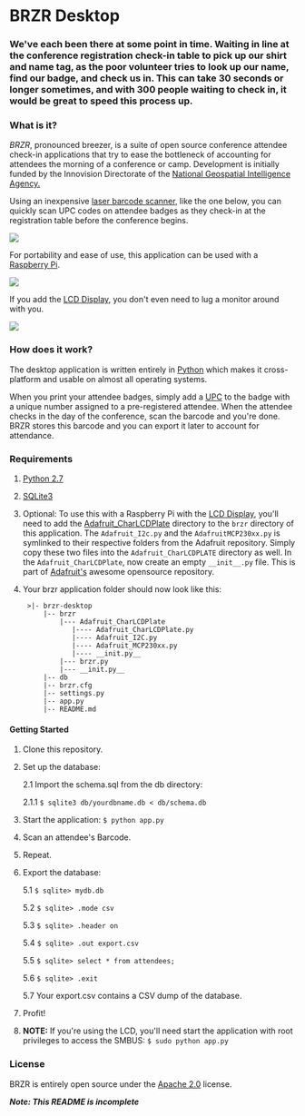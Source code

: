 # BRZR Desktop

### We've each been there at some point in time. Waiting in line at the conference registration check-in table to pick up our shirt and name tag, as the poor volunteer tries to look up our name, find our badge, and check us in. This can take 30 seconds or longer sometimes, and with 300 people waiting to check in, it would be great to speed this process up.

### What is it?

_BRZR_, pronounced breezer, is a suite of open source conference attendee check-in applications that try to ease the bottleneck of accounting for attendees the morning of a conference or camp. Development is initially funded by the Innovision Directorate of the [National Geospatial Intelligence Agency.](http://www.nga.mil)

Using an inexpensive [laser barcode scanner](http://www.amazon.com/gp/product/B003OUQ174/ref=oh_details_o02_s01_i00?ie=UTF8&psc=1), like the one below, you can quickly scan UPC codes on attendee badges as they check-in at the registration table before the conference begins.

![](http://ecx.images-amazon.com/images/I/31jZezFndXL._SX385_.jpg)

For portability and ease of use, this application can be used with a [Raspberry Pi](http://raspberrypi.org).

![](http://upload.wikimedia.org/wikipedia/commons/thumb/3/3d/RaspberryPi.jpg/320px-RaspberryPi.jpg)

If you add the [LCD Display](http://www.adafruit.com/products/1110), you don't even need to lug a monitor around with you. 

![](http://www.adafruit.com/images/medium/1110_MED.jpg)

### How does it work?

The desktop application is written entirely in [Python](http://python.org) which makes it cross-platform and usable on almost all operating systems.

When you print your attendee badges, simply add a [UPC](http://en.wikipedia.org) to the badge with a unique number assigned to a pre-registered attendee. When the attendee checks in the day of the conference, scan the barcode and you're done. BRZR stores this barcode and you can export it later to account for attendance.

### Requirements

1. [Python 2.7](http://python.org)

2. [SQLite3](http://www.sqlite.org/)

3. Optional: To use this with a Raspberry Pi with the [LCD Display](http://www.adafruit.com/products/1110), you'll need to add the [Adafruit_CharLCDPlate](https://github.com/adafruit/Adafruit-Raspberry-Pi-Python-Code/tree/master/Adafruit_CharLCDPlate) directory to the `brzr` directory of this application. The `Adafruit_I2c.py` and the `AdafruitMCP230xx.py` is symlinked to their respective folders from the Adafruit repository. Simply copy these two files into the `Adafruit_CharLCDPLATE` directory as well. In the `Adafruit_CharLCDPlate`, now create an empty `__init__.py` file. This is part of [Adafruit's](https://github.com/adafruit/Adafruit-Raspberry-Pi-Python-Code) awesome opensource repository.

4. Your brzr application folder should now look like this:

        >|- brzr-desktop
            |-- brzr
                |--- Adafruit_CharLCDPlate
                   |---- Adafruit_CharLCDPlate.py
                   |---- Adafruit_I2C.py			
                   |---- Adafruit_MCP230xx.py
                   |---- __init.py__
                |--- brzr.py
                |--- __init.py__
            |-- db
            |-- brzr.cfg
            |-- settings.py
            |-- app.py
            |-- README.md

#### Getting Started

1. Clone this repository.

2. Set up the database:
    
    2.1 Import the schema.sql from the db directory:
    
    2.1.1  `$ sqlite3 db/yourdbname.db < db/schema.db`

2. Start the application: `$ python app.py`

3. Scan an attendee's Barcode.

4. Repeat.

5. Export the database:
    
    5.1 `$ sqlite> mydb.db`  
    
    5.2 `$ sqlite> .mode csv`
    
    5.3 `$ sqlite> .header on`
    
    5.4 `$ sqlite> .out export.csv`
    
    5.5 `$ sqlite> select * from attendees;`
    
    5.6 `$ sqlite> .exit`
    
    5.7 Your export.csv contains a CSV dump of the database.

6. Profit! 

7. **NOTE:** If you're using the LCD, you'll need start the application with root privileges to access the SMBUS: `$ sudo python app.py`

### License

BRZR is entirely open source under the [Apache 2.0](http://www.apache.org/licenses/LICENSE-2.0.html) license.

***Note: This README is incomplete***

 
